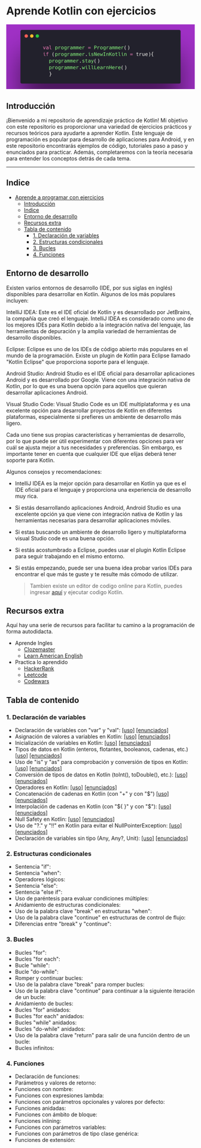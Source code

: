 # Aprende Kotlin con ejercicios

![banner](/bannerr.png)

## Introducción

¡Bienvenido a mi repositorio de aprendizaje práctico de Kotlin! Mi objetivo con este repositorio es proporcionar una variedad de ejercicios prácticos y recursos teóricos para ayudarte a aprender Kotlin. Este lenguaje de programación es popular para desarrollo de aplicaciones para Android, y en este repositorio encontrarás ejemplos de código, tutoriales paso a paso y enunciados para practicar. Además, completaremos con la teoría necesaria para entender los conceptos detrás de cada tema. 

  ----

## Indice

- [Aprende a programar con ejercicios](#aprende-a-programar-con-ejercicios)
  - [Introducción](#introducción)
  - [Indice](#indice)
  - [Entorno de desarrollo](#entorno-de-desarrollo)
  - [Recursos extra](#recursos-extra)
  - [Tabla de contenido](#tabla-de-contenido)
    - [1. Declaración de variables](#1-declaración-de-variables)
    - [2. Estructuras condicionales](#2-estructuras-condicionales)
    - [3. Bucles](#3-bucles)
    - [4. Funciones](#4-funciones)

## Entorno de desarrollo

Existen varios entornos de desarrollo (IDE, por sus siglas en inglés) disponibles para desarrollar en Kotlin. Algunos de los más populares incluyen:

IntelliJ IDEA: Este es el IDE oficial de Kotlin y es desarrollado por JetBrains, la compañía que creó el lenguaje. IntelliJ IDEA es considerado como uno de los mejores IDEs para Kotlin debido a la integración nativa del lenguaje, las herramientas de depuración y la amplia variedad de herramientas de desarrollo disponibles.

Eclipse: Eclipse es uno de los IDEs de código abierto más populares en el mundo de la programación. Existe un plugin de Kotlin para Eclipse llamado "Kotlin Eclipse" que proporciona soporte para el lenguaje.

Android Studio: Android Studio es el IDE oficial para desarrollar aplicaciones Android y es desarrollado por Google. Viene con una integración nativa de Kotlin, por lo que es una buena opción para aquellos que quieran desarrollar aplicaciones Android.

Visual Studio Code: Visual Studio Code es un IDE multiplataforma y es una excelente opción para desarrollar proyectos de Kotlin en diferentes plataformas, especialmente si prefieres un ambiente de desarrollo más ligero.

Cada uno tiene sus propias características y herramientas de desarrollo, por lo que puede ser útil experimentar con diferentes opciones para ver cuál se ajusta mejor a tus necesidades y preferencias. Sin embargo, es importante tener en cuenta que cualquier IDE que elijas deberá tener soporte para Kotlin.

Algunos consejos y recomendaciones:

  * IntelliJ IDEA es la mejor opción para desarrollar en Kotlin ya que es el IDE oficial para el lenguaje y proporciona una experiencia de desarrollo muy rica.

  * Si estás desarrollando aplicaciones Android, Android Studio es una excelente opción ya que viene con integración nativa de Kotlin y las herramientas necesarias para desarrollar aplicaciones móviles.

  * Si estas buscando un ambiente de desarrollo ligero y multiplataforma visual Studio code es una buena opción.

  * Si estás acostumbrado a Eclipse, puedes usar el plugin Kotlin Eclipse para seguir trabajando en el mismo entorno.

  * Si estás empezando, puede ser una buena idea probar varios IDEs para encontrar el que más te guste y te resulte más cómodo de utilizar.

    > Tambien existe un editor de codigo online para Kotlin, puedes ingresar 
    [aquí](https://play.kotlinlang.org/) y ejecutar codigo Kotlin.

## Recursos extra

Aquí hay una serie de recursos para facilitar tu camino a la programación de forma autodidacta.

* Aprende Ingles
  * [Clozemaster](https://www.clozemaster.com/)
  * [Learn American English](https://www.learnamericanenglishonline.com/)
* Practica lo aprendido
  * [HackerRank](https://hackerrank.com/)
  * [Leetcode](https://leetcode.com/)
  * [Codewars](https://www.codewars.com/)

## Tabla de contenido

### 1. Declaración de variables


* Declaración de variables con "var" y "val":  [[uso]](/declaracion%20de%20variables/variables%20var%20y%20val.md) 
[[enunciados]](/enunciados/declaracion%20de%20variables.md)
* Asignación de valores a variables en Kotlin: [[uso]](/declaracion%20de%20variables/asignacion%20de%20variables.md) [[enunciados]](/enunciados/asignacion%20de%20variables.md)
* Inicialización de variables en Kotlin: [[uso]](/declaracion%20de%20variables/inicializacion%20de%20variables.md) [[enunciados]](/declaracion%20de%20variables/inicializacion%20de%20variables.md)
* Tipos de datos en Kotlin (enteros, flotantes, booleanos, cadenas, etc.)[[uso]](/declaracion%20de%20variables/tipos%20de%20datos.md) [[enunciados]](/enunciados/tipos%20de%20datos.md)
* Uso de "is" y "as" para comprobación y conversión de tipos en Kotlin: [[uso]](/declaracion%20de%20variables/uso%20de%20is%20y%20as.md) [[enunciados]](/enunciados/uso%20de%20is%20y%20as.md)
* Conversión de tipos de datos en Kotlin (toInt(), toDouble(), etc.): [[uso]](/declaracion%20de%20variables/conversion%20de%20tipos%20de%20datos.md) [[enunciados]](/enunciados/conversion%20de%20tipos%20de%20datos.md)
* Operadores en Kotlin: [[uso]](/declaracion%20de%20variables/operadores.md) [[enunciados]](/enunciados/operadores.md)
* Concatenación de cadenas en Kotlin (con "+" y con "$") [[uso]](/declaracion%20de%20variables/concatenacion%20de%20cadenas.md) [[enunciados]](/enunciados/concatenacion%20de%20cadenas.md)
* Interpolación de cadenas en Kotlin (con "\${ }" y con "$"): [[uso]](/declaracion%20de%20variables/interpolacion%20de%20cadenas.md) [[enunciados]](/enunciados/interpolacion%20de%20cadenas.md)
* Null Safety en Kotlin: [[uso]](/declaracion%20de%20variables/null%20safety.md) [[enunciados]](/enunciados/null%20safety.md)
* Uso de "?." y "!!" en Kotlin para evitar el NullPointerException: [[uso]](/declaracion%20de%20variables/evitar%20el%20NullPointerException.md) [[enunciados]](/enunciados/evitar%20el%20NullPointerException.md)
* Declaración de variables sin tipo (Any, Any?, Unit): [[uso]](/declaracion%20de%20variables/declaracion%20de%20variables%20sin%20tipo.md) [[enunciados]](/enunciados/declaracion%20de%20variables%20sin%20tipo.md)

### 2. Estructuras condicionales

* Sentencia "if":
* Sentencia "when":
* Operadores lógicos:
* Sentencia "else":
* Sentencia "else if":
* Uso de paréntesis para evaluar condiciones múltiples:
* Anidamiento de estructuras condicionales:
* Uso de la palabra clave "break" en estructuras "when":
* Uso de la palabra clave "continue" en estructuras de control de flujo:
* Diferencias entre "break" y "continue":

### 3. Bucles

* Bucles "for":
* Bucles "for each":
* Bucle "while":
* Bucle "do-while":
* Romper y continuar bucles:
* Uso de la palabra clave "break" para romper bucles:
* Uso de la palabra clave "continue" para continuar a la siguiente iteración de un bucle:
* Anidamiento de bucles:
* Bucles "for" anidados:
* Bucles "for each" anidados:
* Bucles "while" anidados:
* Bucles "do-while" anidados:
* Uso de la palabra clave "return" para salir de una función dentro de un bucle:
* Bucles infinitos:


### 4. Funciones

* Declaración de funciones:
* Parámetros y valores de retorno:
* Funciones con nombre:
* Funciones con expresiones lambda:
* Funciones con parámetros opcionales y valores por defecto:
* Funciones anidadas:
* Funciones con ámbito de bloque:
* Funciones inlining:
* Funciones con parámetros variables:
* Funciones con parámetros de tipo clase genérica:
* Funciones de extensión: